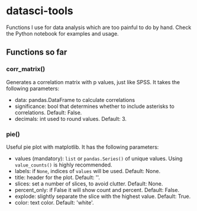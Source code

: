 # datasci-tools
Functions I use for data analysis which are too painful to do by hand. Check the Python notebook for examples and usage.

## Functions so far

### corr_matrix()

Generates a correlation matrix with p values, just like SPSS. It takes the following parameters:

- data: pandas.DataFrame to calculate correlations
- significance: bool that determines whether to include asterisks to correlations. Default: False.
- decimals: int used to round values. Default: 3.

### pie()

Useful pie plot with matplotlib. It has the following parameters:

- values (mandatory): `list` or `pandas.Series()` of unique values. Using `value_counts()` is highly recommended.
- labels: if `None`, indices of `values` will be used. Default: None.
- title: header for the plot. Default: ''.
- slices: set a number of slices, to avoid clutter. Default: None.
- percent_only: if False it will show count and percent. Default: False.
- explode: slightly separate the slice with the highest value. Default: True.
- color: text color. Default: 'white'.
